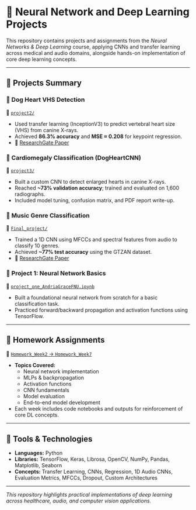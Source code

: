 # 🧠 Neural Network and Deep Learning Projects

This repository contains projects and assignments from the *Neural Networks & Deep Learning* course, applying CNNs and transfer learning across medical and audio domains, alongside hands-on implementation of core deep learning concepts.

---

## 📌 Projects Summary

### 🔬 Dog Heart VHS Detection  
📂 [`project2/`](./project2/)  
- Used transfer learning (InceptionV3) to predict vertebral heart size (VHS) from canine X-rays.  
- Achieved **86.3% accuracy** and **MSE ≈ 0.208** for keypoint regression.  
- 📄 [ResearchGate Paper](https://www.researchgate.net/publication/386541035_Vertebral_Heart_Score_Prediction_Using_Deep_Learning_for_Canine_Cardiomegaly)

### 💓 Cardiomegaly Classification (DogHeartCNN)  
📂 [`project3/`](./project3/)  
- Built a custom CNN to detect enlarged hearts in canine X-rays.  
- Reached **~73% validation accuracy**; trained and evaluated on 1,600 radiographs.  
- Included model tuning, confusion matrix, and PDF report write-up.

### 🎵 Music Genre Classification  
📂 [`Final_project/`](./Final_project/)  
- Trained a 1D CNN using MFCCs and spectral features from audio to classify 10 genres.  
- Achieved **~77% test accuracy** using the GTZAN dataset.  
- 📄 [ResearchGate Paper](https://www.researchgate.net/publication/387290921_A_Novel_CNN_Architecture_for_Music_Genre_Classification_from_Audio_Features)

### 🌱 Project 1: Neural Network Basics  
📄 [`project_one_AndriaGraceFNU.ipynb`](./project_one_AndriaGraceFNU.ipynb)  
- Built a foundational neural network from scratch for a basic classification task.  
- Practiced forward/backward propagation and activation functions using TensorFlow.

---

## 🧪 Homework Assignments  
📂 [`Homework_Week2` → `Homework_Week7`](./)  
- **Topics Covered:**  
  - Neural network implementation  
  - MLPs & backpropagation  
  - Activation functions  
  - CNN fundamentals  
  - Model evaluation  
  - End-to-end model development  
- Each week includes code notebooks and outputs for reinforcement of core DL concepts.

---

## 🧰 Tools & Technologies

- **Languages:** Python  
- **Libraries:** TensorFlow, Keras, Librosa, OpenCV, NumPy, Pandas, Matplotlib, Seaborn  
- **Concepts:** Transfer Learning, CNNs, Regression, 1D Audio CNNs, Evaluation Metrics, MFCCs, Dropout, Custom Architectures

---

_This repository highlights practical implementations of deep learning across healthcare, audio, and computer vision applications._
